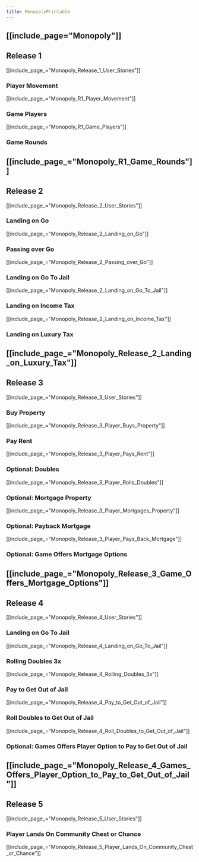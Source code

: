 ```yaml
---
title: MonopolyPrintable
---
```

[[include_page="Monopoly"]]
----
## Release 1
[[include_page_="Monopoly_Release_1_User_Stories"]]
### Player Movement
[[include_page_="Monopoly_R1_Player_Movement"]]
### Game Players
[[include_page_="Monopoly_R1_Game_Players"]]
### Game Rounds
[[include_page_="Monopoly_R1_Game_Rounds"]]
----
## Release 2
[[include_page_="Monopoly_Release_2_User_Stories"]]
### Landing on Go
[[include_page_="Monopoly_Release_2_Landing_on_Go"]]
### Passing over Go
[[include_page_="Monopoly_Release_2_Passing_over_Go"]]
### Landing on Go To Jail
[[include_page_="Monopoly_Release_2_Landing_on_Go_To_Jail"]]
### Landing on Income Tax
[[include_page_="Monopoly_Release_2_Landing_on_Income_Tax"]]
### Landing on Luxury Tax
[[include_page_="Monopoly_Release_2_Landing_on_Luxury_Tax"]]
----
## Release 3
[[include_page_="Monopoly_Release_3_User_Stories"]]
### Buy Property
[[include_page_="Monopoly_Release_3_Player_Buys_Property"]]
### Pay Rent
[[include_page_="Monopoly_Release_3_Player_Pays_Rent"]]
### Optional: Doubles
[[include_page_="Monopoly_Release_3_Player_Rolls_Doubles"]]
### Optional: Mortgage Property
[[include_page_="Monopoly_Release_3_Player_Mortgages_Property"]]
### Optional: Payback Mortgage
[[include_page_="Monopoly_Release_3_Player_Pays_Back_Mortgage"]]
### Optional: Game Offers Mortgage Options
[[include_page_="Monopoly_Release_3_Game_Offers_Mortgage_Options"]]
----
## Release 4
[[include_page_="Monopoly_Release_4_User_Stories"]]
### Landing on Go To Jail
[[include_page_="Monopoly_Release_4_Landing_on_Go_To_Jail"]]
### Rolling Doubles 3x
[[include_page_="Monopoly_Release_4_Rolling_Doubles_3x"]]
### Pay to Get Out of Jail
[[include_page_="Monopoly_Release_4_Pay_to_Get_Out_of_Jail"]]
### Roll Doubles to Get Out of Jail
[[include_page_="Monopoly_Release_4_Roll_Doubles_to_Get_Out_of_Jail"]]
### Optional: Games Offers Player Option to Pay to Get Out of Jail
[[include_page_="Monopoly_Release_4_Games_Offers_Player_Option_to_Pay_to_Get_Out_of_Jail"]]
----
## Release 5
[[include_page_="Monopoly_Release_5_User_Stories"]]
### Player Lands On Community Chest or Chance
[[include_page_="Monopoly_Release_5_Player_Lands_On_Community_Chest_or_Chance"]]
